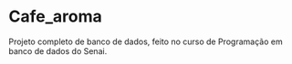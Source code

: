 # Cafe_aroma
Projeto completo de banco de dados, feito no curso de Programação em banco de dados do Senai. 
